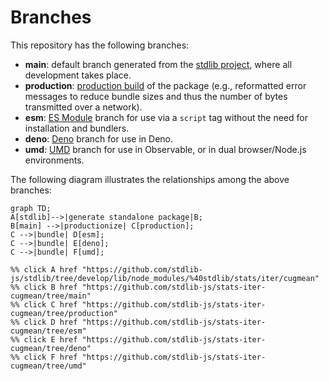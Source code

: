 <!--

@license Apache-2.0

Copyright (c) 2022 The Stdlib Authors.

Licensed under the Apache License, Version 2.0 (the "License");
you may not use this file except in compliance with the License.
You may obtain a copy of the License at

    http://www.apache.org/licenses/LICENSE-2.0

Unless required by applicable law or agreed to in writing, software
distributed under the License is distributed on an "AS IS" BASIS,
WITHOUT WARRANTIES OR CONDITIONS OF ANY KIND, either express or implied.
See the License for the specific language governing permissions and
limitations under the License.

-->

# Branches

This repository has the following branches:

-   **main**: default branch generated from the [stdlib project][stdlib-url], where all development takes place.
-   **production**: [production build][production-url] of the package (e.g., reformatted error messages to reduce bundle sizes and thus the number of bytes transmitted over a network).
-   **esm**: [ES Module][esm-url] branch for use via a `script` tag without the need for installation and bundlers.
-   **deno**: [Deno][deno-url] branch for use in Deno.
-   **umd**: [UMD][umd-url] branch for use in Observable, or in dual browser/Node.js environments.

The following diagram illustrates the relationships among the above branches:

```mermaid
graph TD;
A[stdlib]-->|generate standalone package|B;
B[main] -->|productionize| C[production];
C -->|bundle| D[esm];
C -->|bundle| E[deno];
C -->|bundle| F[umd];

%% click A href "https://github.com/stdlib-js/stdlib/tree/develop/lib/node_modules/%40stdlib/stats/iter/cugmean"
%% click B href "https://github.com/stdlib-js/stats-iter-cugmean/tree/main"
%% click C href "https://github.com/stdlib-js/stats-iter-cugmean/tree/production"
%% click D href "https://github.com/stdlib-js/stats-iter-cugmean/tree/esm"
%% click E href "https://github.com/stdlib-js/stats-iter-cugmean/tree/deno"
%% click F href "https://github.com/stdlib-js/stats-iter-cugmean/tree/umd"
```

[stdlib-url]: https://github.com/stdlib-js/stdlib/tree/develop/lib/node_modules/%40stdlib/stats/iter/cugmean
[production-url]: https://github.com/stdlib-js/stats-iter-cugmean/tree/production
[deno-url]: https://github.com/stdlib-js/stats-iter-cugmean/tree/deno
[umd-url]: https://github.com/stdlib-js/stats-iter-cugmean/tree/umd
[esm-url]: https://github.com/stdlib-js/stats-iter-cugmean/tree/esm